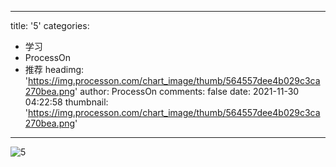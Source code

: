 
---
title: '5'
categories: 
 - 学习
 - ProcessOn
 - 推荐
headimg: 'https://img.processon.com/chart_image/thumb/564557dee4b029c3ca270bea.png'
author: ProcessOn
comments: false
date: 2021-11-30 04:22:58
thumbnail: 'https://img.processon.com/chart_image/thumb/564557dee4b029c3ca270bea.png'
---

<div>   
<img class="thumb" alt="5" src="https://img.processon.com/chart_image/thumb/564557dee4b029c3ca270bea.png" referrerpolicy="no-referrer">
<p></p>  
</div>
            